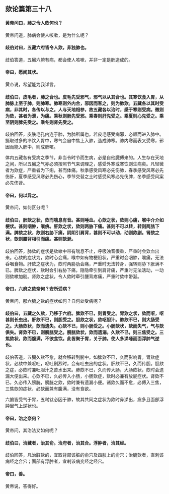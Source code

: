 ## 欬论篇第三十八

#### 黄帝问曰，肺之令人欬何也？

黄帝问道，肺病会使人咳嗽，是为什么呢？

#### 歧伯对曰，五藏六府皆令人欬，非独肺也。

歧伯答道，五臓六腑有病，都会使人咳嗽，并非一定是肺造成的。

#### 帝曰，愿闻其状。

黄帝说，希望能为我详言。

#### 歧伯曰，皮毛者，肺之合也。皮毛先受邪气，邪气以从其合也。其寒饮食入胃，从肺脉上至于肺，则肺寒。肺寒则外内合，邪因而客之，则为肺欬。五藏各以其时受病，非其时，各传以与之。人与天地相参，故五藏各以治时，感于寒则受病。微则为欬，甚者为泄，为痛。乘秋则肺先受邪。乘春则肝先受之。乘夏则心先受之。乘至阴则脾先受之。乘冬则肾先受之。

歧伯回答，皮肤毛孔内连于肺，为肺所属也。若皮毛感受病邪，必顺而进入肺中。摄取过多的冷饮入胃中，寒气会自中焦上入肺，造成肺寒。肺内寒而表又受寒，邪因而能入肺中，则成肺咳。

体内五藏各有受病之季节，非当令时节而生病，必是自他臓傅来的。人生存在天地之间，所以五臓之气亦必须按照节气来调理之，感受外寒或寒饮则生病矣。凡轻微者为欬症，严重者为下痢，甚而体痛。秋季感受风寒必先伤肺，春季感受风寒必先伤肝，夏季感受风寒必先伤心，季节交替之土时感受风寒必先伤脾，冬季感受风案必先伤肾。

#### 帝曰，何以异之。

黄帝问，如何区分呢？

#### 歧伯曰，肺欬之状，欬而喘息有音。甚则唾血。心欬之状，欬则心痛，喉中介介如梗状。甚则咽肿，喉痹。肝欬之状，欬则两胁下痛。甚则不可以转，转则两胠下满。脾欬之状，欬则右胁下痛，阴阴引肩背，甚则不可以动，动则欬剧。肾欬之状，欬则腰背相引而痛。甚则欬涎。

歧伯回答，肺欬的症状是欬嗽中带有喘息不止，呼吸浊音很重，严重时会欬血出来。心欬的症状为，欬时心会痛，喉中如有物梗阻状，严重时会咽肿，喉痛，无法呑咽食物。肝欬之症状为，欬时两胁肋会痛，严重时无法转身，强转则胁下胀满不已。脾欬之症状，欬时会引右胁下痛，隐隐牵引到肩背痛，严重时无法活动，一动则欬嗽加剧。肾欬之症状，令人欬时牵引腰背疼痛，严重时欬中带涎。

#### 帝曰，六府之欬奈何？安所受病？

黄帝问，那六腑之欬的症状如何？自何处受病呢？

#### 歧伯曰，五藏之久欬，乃移于六府。脾欬不已，则胃受之。胃欬之状，欬而呕，呕甚则长虫出。肝欬不已，则胆受之。胆欬之状，欬呕胆汁。肺欬不已，则大肠受之。大肠欬状，欬而遗失。心欬不已，则小肠受之。小肠欬状，欬而失气，气与欬俱失。肾欬不已，则膀胱受之。膀胱欬状，欬而遗溺。久欬不已，则三焦受之。三焦欬状，欬而腹满，不欲食饮。此皆聚于胃，关于肺。使人多涕唾而面浮肿气逆也。

歧伯答道，五臓久欬不愈，就会移转到腑中。如脾欬不已，久而影响胃。胃欬症状，必欬中兼呕吐，呕吐剧烈时，会有吐虫出的症状。肝欬不已，久而传胆。胆欬之症，必欬时兼吐胆汁之苦水出来。肺欬不已，久而传大肠，大肠欬状，欬时会遗漏大便出来。心欬不已，久必传入小肠，小肠欬症，欬时必兼有放屁症状。肾欬不已，久必传入膀胱，膀胱之欬，欬时兼有遗漏小便。诸欬久而不愈，必傅入三焦，三焦欬的症状，必欬而兼有腹满，没有食欲。

六腑皆受气于胃，五弒钛必因于肺，故其共同之症状为欬时鼻涕出，痰多且面部浮肿里气上逆状也。

#### 帝曰，治之奈何？

黄帝问，其治法又如何呢？

#### 歧伯曰，治藏者，治其俞。治府者，治其合。浮肿者，治其经。

歧伯回答，凡治脏欬的，宜取背部该脏的俞穴及四肢上的俞穴；治腑欬者，直刺该病经之合穴；面部有浮肿者，宜剌该病变经之经穴。

#### 帝曰，善。

黄帝说，答得好。